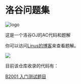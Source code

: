 # 洛谷问题集

![logo](https://user-images.githubusercontent.com/83543818/191896429-ffe368b8-924f-43f8-bc6d-e3da29681853.png)

这是一个洛谷OJ的AC代码和题解
  
你可以访问[Linus的博客](https://linus-shyu.github.io/)来查看题解。

[![](https://img.shields.io/badge/-C++-269539?style=flat-square&logo=c%2B%2B&logoColor=ffffff)](https://www.cplusplus.com/)

目前该仓库收录的代码有：


[B2001 入门测试题目](https://www.luogu.com.cn/problem/B2001)
